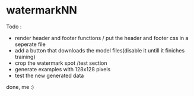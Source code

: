 # watermarkNN
 
Todo : 
- render header and footer functions / put the header and footer css in a seperate file
- add a button that downloads the model files(disable it untill it finiches training)
- crop the watermark spot /test section
- generate examples with 128x128 pixels 
- test the new generated data

done, me :)